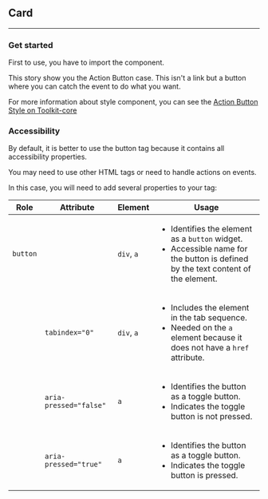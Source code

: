## Card
* * *

### Get started
First to use, you have to import the component.



This story show you the Action Button case.
This isn't a link but a button where you can catch the event to do what you want.

For more information about style component, you can see the [Action Button Style on Toolkit-core ](http://toolkit-intranet-axa.azurewebsites.net/#/button)


### Accessibility

By default, it is better to use the button tag because it contains all accessibility properties.

You may need to use other HTML tags or need to handle actions on events.

In this case, you will need to add several properties to your tag:

<table aria-labelledby="rps_label" class="af-table data attributes">
      <thead class="af-table__head">
        <tr class="af-table__tr">
          <th class="af-table__th" scope="col">Role</th>
          <th class="af-table__th" scope="col">Attribute</th>
          <th class="af-table__th" scope="col">Element</th>
          <th class="af-table__th" scope="col">Usage</th>
        </tr>
      </thead>
      <tbody class="af-table__body">
        <tr class="af-table__tr">
          <td class="af-table__cell"><code>button</code></td>
          <td class="af-table__cell"></td>
          <td class="af-table__cell">
            <code>div</code>, <code>a</code>
          </td>
          <td class="af-table__cell">
            <ul>
              <li>Identifies the element as a <code>button</code> widget.</li>
              <li> Accessible name for the button is defined by the text content of the element.</li>
            </ul>
          </td>
        </tr>
        <tr class="af-table__tr">
          <td class="af-table__cell"></td>
          <td class="af-table__cell">
            <code>tabindex="0"</code>
          </td>
          <td class="af-table__cell">
            <code>div</code>, <code>a</code>
          </td>
          <td class="af-table__cell">
            <ul>
              <li>Includes the element in the tab sequence.</li>
              <li>Needed on the <code>a</code> element because it does not have a <code>href</code> attribute.</li>
            </ul>
          </td>
        </tr>
        <tr class="af-table__tr">
          <td class="af-table__cell"></td>
          <td class="af-table__cell"><code>aria-pressed="false"</code></td>
          <td class="af-table__cell"><code>a</code></td>
          <td class="af-table__cell">
            <ul>
              <li>Identifies the button as a toggle button.</li>
              <li>Indicates the toggle button is not pressed.</li>
            </ul>
          </td>
        </tr>
        <tr class="af-table__tr">
          <td class="af-table__cell"></td>
          <td class="af-table__cell"><code>aria-pressed="true"</code></td>
          <td class="af-table__cell"><code>a</code></td>
          <td class="af-table__cell">
            <ul>
              <li>Identifies the button as a toggle button.</li>
              <li>Indicates the toggle button is pressed.</li>
            </ul>
          </td>
        </tr>
      </tbody>
    </table>
